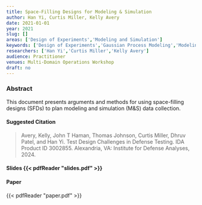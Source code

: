 ```yaml
---
title: Space-Filling Designs for Modeling & Simulation
author: Han Yi, Curtis Miller, Kelly Avery
date: 2021-01-01
year: 2021
slug: []
areas: ['Design of Experiments','Modeling and Simulation']
keywords: ['Design of Experiments','Gaussian Process Modeling','Modeling & Simulation','Space Filling Designs','Statistics']
researchers: ['Han Yi','Curtis Miller','Kelly Avery']
audience: Practitioner
venues: Multi-Domain Operations Workshop
draft: no
---
```




### Abstract
This document presents arguments and methods for using space-filling designs (SFDs) to plan modeling and simulation (M&S) data collection.

#### Suggested Citation
> Avery, Kelly, John T Haman, Thomas Johnson, Curtis Miller, Dhruv Patel, and Han Yi. Test Design Challenges in Defense Testing. IDA Product ID 3002855. Alexandria, VA: Institute for Defense Analyses, 2024.

#### Slides {{< pdfReader "slides.pdf" >}}

#### Paper 
 {{< pdfReader "paper.pdf" >}}


